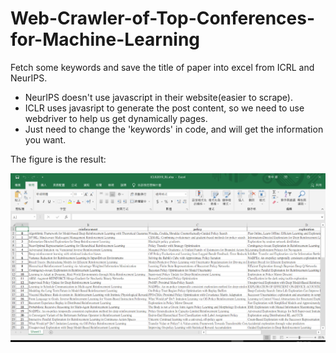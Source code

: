 # Web-Crawler-of-Top-Conferences-for-Machine-Learning

Fetch some keywords and save the title of paper into excel from ICRL and NeurIPS.

- NeurIPS doesn't use javascript in their website(easier to scrape).
- ICLR uses javasript to generate the post content, so we need to use webdriver to help us get dynamically pages.
- Just need to change the 'keywords' in code, and will get the information you want.

The figure is the result:

![Alt text](/figure/1.PNG)
